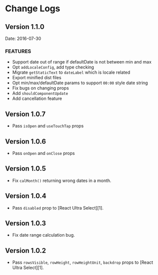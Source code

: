 # Change Logs

## Version 1.1.0

Date: 2016-07-30

### FEATURES

- Support date out of range if defaultDate is not between min and max
- Opt `addLocaleConfig`, add type checking
- Migrate `getStaticText` to `dateLabel` which is locale related
- Export minified dist files
- Opt min/max/defaultDate params to support `00:00` style date string
- Fix bugs on changing props
- Add `shouldComponentUpdate`
- Add cancellation feature

## Version 1.0.7

- Pass `isOpen` and `useTouchTap` props

## Version 1.0.6

- Pass `onOpen` and `onClose` props

## Version 1.0.5

- Fix `calMonth()` returning wrong dates in a month.

## Version 1.0.4

- Pass `disabled` prop to [React Ultra Select][1].

## Version 1.0.3

- Fix date range calculation bug.

## Version 1.0.2

- Pass `rowsVisible`, `rowHeight`, `rowHeightUnit`, `backdrop` props to [React Ultra Select][1].
